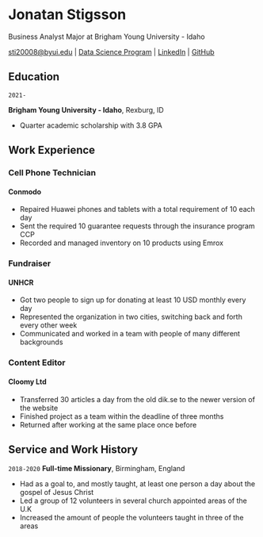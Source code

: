 # Jonatan Stigsson
Business Analyst Major at Brigham Young University - Idaho

<div id="webaddress">
<a href="sti20008@byui.edu">sti20008@byui.edu</a>
| <a href="https://byuidatascience.github.io/development.html">Data Science Program</a>
| <a href="https://www.linkedin.com/groups/13537407/">LinkedIn</a>
| <a href="https://github.com/byuids-resumes">GitHub</a>
</div>

<!-- https://www.monique.tech/the-art-of-markdown -->

## Education

`2021-`

__Brigham Young University - Idaho__, Rexburg, ID

- Quarter academic scholarship with 3.8 GPA

## Work Experience
### Cell Phone Technician
#### Conmodo
- Repaired Huawei phones and tablets with a total requirement of 10 each day 
- Sent the required 10 guarantee requests through the insurance program CCP
- Recorded and managed inventory on 10 products using Emrox

### Fundraiser
#### UNHCR
- Got two people to sign up for donating at least 10 USD monthly every day
- Represented the organization in two cities, switching back and forth every other week
- Communicated and worked in a team with people of many different backgrounds

### Content Editor
#### Cloomy Ltd
- Transferred 30 articles a day from the old dik.se to the newer version of the website
- Finished project as a team within the deadline of three months
- Returned after working at the same place once before


## Service and Work History

`2018-2020`
__Full-time Missionary__, Birmingham, England
- Had as a goal to, and mostly taught, at least one person a day about the gospel of Jesus Christ
- Led a group of 12 volunteers in several church appointed areas of the U.K
- Increased the amount of people the volunteers taught in three of the areas
